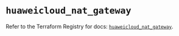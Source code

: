 # `huaweicloud_nat_gateway`

Refer to the Terraform Registry for docs: [`huaweicloud_nat_gateway`](https://registry.terraform.io/providers/huaweicloud/huaweicloud/1.71.1/docs/resources/nat_gateway).
